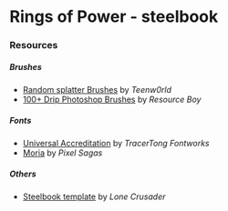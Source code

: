 # Rings of Power - steelbook

### Resources
##### Brushes
- [Random splatter Brushes](https://www.brush-photoshop.fr/dessin/randomsplatterbrushes-548.html) by _Teenw0rld_
- [100+ Drip Photoshop Brushes](https://resourceboy.com/photoshop-brushes/drip-brushes/) by _Resource Boy_

##### Fonts
- [Universal Accreditation](https://tracertong.co.uk/ttfw3/product/uni_acc/) by _TracerTong Fontworks_
- [Moria](https://www.pixelsagas.com/?download=moria) by _Pixel Sagas_

##### Others
- [Steelbook template](https://www.hidefninja.com/community/resources/conceptual-steelbook-art-photoshop-templates-tutorial.11/) by _Lone Crusader_